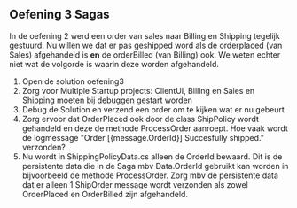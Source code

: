 ## Oefening 3 Sagas

In de oefening 2 werd een order van sales naar Billing en Shipping tegelijk gestuurd.  Nu willen we dat er pas geshipped word als de orderplaced (van Sales) afgehandeld is **en** de orderBilled (van Billing) ook. We weten echter niet wat de volgorde is waarin deze worden afgehandeld.

1.	Open de solution oefening3
2.	Zorg voor Multiple Startup projects: ClientUI, Billing en Sales en Shipping moeten bij debuggen gestart worden
3.	Debug de Solution en verzend een order om te kijken wat er nu gebeurt
4.	Zorg ervoor dat OrderPlaced ook door de class ShipPolicy wordt gehandeld en deze de methode ProcessOrder aanroept. Hoe vaak wordt de logmessage "Order [{message.OrderId}] Succesfully shipped." verzonden?
5.	Nu wordt in ShippingPolicyData.cs alleen de OrderId bewaard. Dit is de persistente data die in de Saga mbv Data.OrderId gebruikt kan worden in bijvoorbeeld de methode ProcessOrder. Zorg mbv de persistente data dat er alleen 1 ShipOrder message wordt verzonden als zowel OrderPlaced en OrderBilled zijn afgehandeld.









